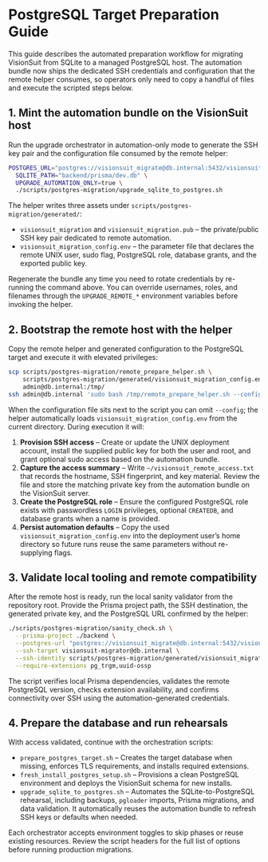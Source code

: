 # PostgreSQL Target Preparation Guide

This guide describes the automated preparation workflow for migrating VisionSuit from SQLite to a managed PostgreSQL host. The automation bundle now ships the dedicated SSH credentials and configuration that the remote helper consumes, so operators only need to copy a handful of files and execute the scripted steps below.

## 1. Mint the automation bundle on the VisionSuit host

Run the upgrade orchestrator in automation-only mode to generate the SSH key pair and the configuration file consumed by the remote helper:

```bash
POSTGRES_URL="postgres://visionsuit_migrate@db.internal:5432/visionsuit?sslmode=require" \
  SQLITE_PATH="backend/prisma/dev.db" \
  UPGRADE_AUTOMATION_ONLY=true \
  ./scripts/postgres-migration/upgrade_sqlite_to_postgres.sh
```

The helper writes three assets under `scripts/postgres-migration/generated/`:

- `visionsuit_migration` and `visionsuit_migration.pub` – the private/public SSH key pair dedicated to remote automation.
- `visionsuit_migration_config.env` – the parameter file that declares the remote UNIX user, sudo flag, PostgreSQL role, database grants, and the exported public key.

Regenerate the bundle any time you need to rotate credentials by re-running the command above. You can override usernames, roles, and filenames through the `UPGRADE_REMOTE_*` environment variables before invoking the helper.

## 2. Bootstrap the remote host with the helper

Copy the remote helper and generated configuration to the PostgreSQL target and execute it with elevated privileges:

```bash
scp scripts/postgres-migration/remote_prepare_helper.sh \
    scripts/postgres-migration/generated/visionsuit_migration_config.env \
    admin@db.internal:/tmp/
ssh admin@db.internal 'sudo bash /tmp/remote_prepare_helper.sh --config /tmp/visionsuit_migration_config.env'
```

When the configuration file sits next to the script you can omit `--config`; the helper automatically loads `visionsuit_migration_config.env` from the current directory. During execution it will:

1. **Provision SSH access** – Create or update the UNIX deployment account, install the supplied public key for both the user and root, and grant optional sudo access based on the automation bundle.
2. **Capture the access summary** – Write `~/visionsuit_remote_access.txt` that records the hostname, SSH fingerprint, and key material. Review the file and store the matching private key from the automation bundle on the VisionSuit server.
3. **Create the PostgreSQL role** – Ensure the configured PostgreSQL role exists with passwordless `LOGIN` privileges, optional `CREATEDB`, and database grants when a name is provided.
4. **Persist automation defaults** – Copy the used `visionsuit_migration_config.env` into the deployment user’s home directory so future runs reuse the same parameters without re-supplying flags.

## 3. Validate local tooling and remote compatibility

After the remote host is ready, run the local sanity validator from the repository root. Provide the Prisma project path, the SSH destination, the generated private key, and the PostgreSQL URL confirmed by the helper:

```bash
./scripts/postgres-migration/sanity_check.sh \
  --prisma-project ./backend \
  --postgres-url "postgres://visionsuit_migrate@db.internal:5432/visionsuit?sslmode=require" \
  --ssh-target visionsuit-migrator@db.internal \
  --ssh-identity scripts/postgres-migration/generated/visionsuit_migration \
  --require-extensions pg_trgm,uuid-ossp
```

The script verifies local Prisma dependencies, validates the remote PostgreSQL version, checks extension availability, and confirms connectivity over SSH using the automation-generated credentials.

## 4. Prepare the database and run rehearsals

With access validated, continue with the orchestration scripts:

- `prepare_postgres_target.sh` – Creates the target database when missing, enforces TLS requirements, and installs required extensions.
- `fresh_install_postgres_setup.sh` – Provisions a clean PostgreSQL environment and deploys the VisionSuit schema for new installs.
- `upgrade_sqlite_to_postgres.sh` – Automates the SQLite-to-PostgreSQL rehearsal, including backups, `pgloader` imports, Prisma migrations, and data validation. It automatically reuses the automation bundle to refresh SSH keys or defaults when needed.

Each orchestrator accepts environment toggles to skip phases or reuse existing resources. Review the script headers for the full list of options before running production migrations.
